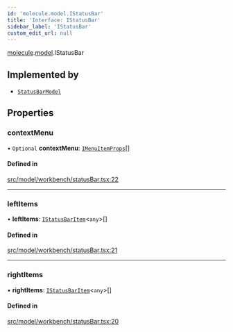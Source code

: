 ```yaml
---
id: 'molecule.model.IStatusBar'
title: 'Interface: IStatusBar'
sidebar_label: 'IStatusBar'
custom_edit_url: null
---
```


[molecule](../namespaces/molecule).[model](../namespaces/molecule.model).IStatusBar

## Implemented by

-   [`StatusBarModel`](../classes/molecule.model.StatusBarModel)

## Properties

### contextMenu

• `Optional` **contextMenu**: [`IMenuItemProps`](molecule.component.IMenuItemProps)[]

#### Defined in

[src/model/workbench/statusBar.tsx:22](https://github.com/DTStack/molecule/blob/46c80551/src/model/workbench/statusBar.tsx#L22)

---

### leftItems

• **leftItems**: [`IStatusBarItem`](molecule.model.IStatusBarItem)<`any`\>[]

#### Defined in

[src/model/workbench/statusBar.tsx:21](https://github.com/DTStack/molecule/blob/46c80551/src/model/workbench/statusBar.tsx#L21)

---

### rightItems

• **rightItems**: [`IStatusBarItem`](molecule.model.IStatusBarItem)<`any`\>[]

#### Defined in

[src/model/workbench/statusBar.tsx:20](https://github.com/DTStack/molecule/blob/46c80551/src/model/workbench/statusBar.tsx#L20)
